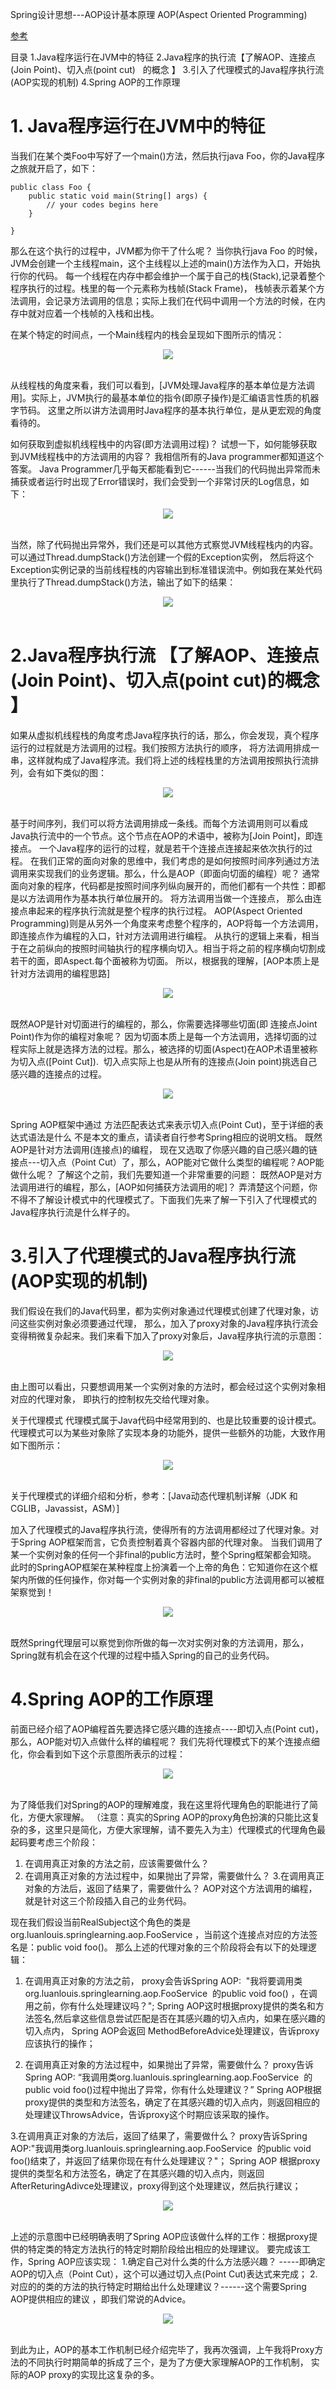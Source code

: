 Spring设计思想---AOP设计基本原理
AOP(Aspect Oriented Programming)

[参考](https://blog.csdn.net/luanlouis/article/details/51095702)



目录
1.Java程序运行在JVM中的特征
2.Java程序的执行流【了解AOP、连接点(Join Point)、切入点(point cut)   的概念 】
3.引入了代理模式的Java程序执行流(AOP实现的机制)
4.Spring AOP的工作原理


# 1. Java程序运行在JVM中的特征
当我们在某个类Foo中写好了一个main()方法，然后执行java Foo，你的Java程序之旅就开启了，如下：

    public class Foo {
        public static void main(String[] args) {
            // your codes begins here
        }
     
    }
那么在这个执行的过程中，JVM都为你干了什么呢？
当你执行java Foo 的时候，JVM会创建一个主线程main，这个主线程以上述的main()方法作为入口，开始执行你的代码。
每一个线程在内存中都会维护一个属于自己的栈(Stack),记录着整个程序执行的过程。栈里的每一个元素称为栈帧(Stack Frame)，
栈帧表示着某个方法调用，会记录方法调用的信息；实际上我们在代码中调用一个方法的时候，在内存中就对应着一个栈帧的入栈和出栈。

在某个特定的时间点，一个Main线程内的栈会呈现如下图所示的情况：
<div align="center"> <img src="../../pics/SpringAOP-1-1.png"/> </div><br>

从线程栈的角度来看，我们可以看到，[JVM处理Java程序的基本单位是方法调用]。实际上，JVM执行的最基本单位的指令(即原子操作)是汇编语言性质的机器字节码。
这里之所以讲方法调用时Java程序的基本执行单位，是从更宏观的角度看待的。

如何获取到虚拟机线程栈中的内容(即方法调用过程)？
试想一下，如何能够获取到JVM线程栈中的方法调用的内容？ 我相信所有的Java programmer都知道这个答案。
Java Programmer几乎每天都能看到它------当我们的代码抛出异常而未捕获或者运行时出现了Error错误时，我们会受到一个非常讨厌的Log信息，如下：
<div align="center"> <img src="../../pics/SpringAOP-1-2.png"/> </div><br>

当然，除了代码抛出异常外，我们还是可以其他方式察觉JVM线程栈内的内容。可以通过Thread.dumpStack()方法创建一个假的Exception实例，
然后将这个Exception实例记录的当前线程栈的内容输出到标准错误流中。例如我在某处代码里执行了Thread.dumpStack()方法，输出了如下的结果：
<div align="center"> <img src="../../pics/SpringAOP-1-3.png"/> </div><br>


# 2.Java程序执行流 【了解AOP、连接点(Join Point)、切入点(point cut)的概念 】
如果从虚拟机线程栈的角度考虑Java程序执行的话，那么，你会发现，真个程序运行的过程就是方法调用的过程。我们按照方法执行的顺序，
将方法调用排成一串，这样就构成了Java程序流。我们将上述的线程栈里的方法调用按照执行流排列，会有如下类似的图：
<div align="center"> <img src="../../pics/SpringAOP-1-4.png"/> </div><br>

基于时间序列，我们可以将方法调用排成一条线。而每个方法调用则可以看成Java执行流中的一个节点。这个节点在AOP的术语中，被称为[Join Point]，即连接点。 
一个Java程序的运行的过程，就是若干个连接点连接起来依次执行的过程。
在我们正常的面向对象的思维中，我们考虑的是如何按照时间序列通过方法调用来实现我们的业务逻辑。那么，什么是AOP（即面向切面的编程）呢？
通常面向对象的程序，代码都是按照时间序列纵向展开的，而他们都有一个共性：即都是以方法调用作为基本执行单位展开的。 将方法调用当做一个连接点，
那么由连接点串起来的程序执行流就是整个程序的执行过程。
AOP(Aspect Oriented Programming)则是从另外一个角度来考虑整个程序的，AOP将每一个方法调用，即连接点作为编程的入口，针对方法调用进行编程。
从执行的逻辑上来看，相当于在之前纵向的按照时间轴执行的程序横向切入。相当于将之前的程序横向切割成若干的面，即Aspect.每个面被称为切面。
所以，根据我的理解，[AOP本质上是针对方法调用的编程思路]
<div align="center"> <img src="../../pics/SpringAOP-1-5.png"/> </div><br>

既然AOP是针对切面进行的编程的，那么，你需要选择哪些切面(即 连接点Joint Point)作为你的编程对象呢？
因为切面本质上是每一个方法调用，选择切面的过程实际上就是选择方法的过程。那么，被选择的切面(Aspect)在AOP术语里被称为切入点([Point Cut]).  
切入点实际上也是从所有的连接点(Join point)挑选自己感兴趣的连接点的过程。
<div align="center"> <img src="../../pics/SpringAOP-1-6.png"/> </div><br>

Spring AOP框架中通过 方法匹配表达式来表示切入点(Point Cut)，至于详细的表达式语法是什么 不是本文的重点，请读者自行参考Spring相应的说明文档。
既然AOP是针对方法调用(连接点)的编程， 现在又选取了你感兴趣的自己感兴趣的链接点---切入点（Point Cut）了，那么，AOP能对它做什么类型的编程呢？AOP能做什么呢？ 
了解这个之前，我们先要知道一个非常重要的问题： 既然AOP是对方法调用进行的编程，那么，[AOP如何捕获方法调用的呢]？
 弄清楚这个问题，你不得不了解设计模式中的代理模式了。下面我们先来了解一下引入了代理模式的Java程序执行流是什么样子的。

# 3.引入了代理模式的Java程序执行流(AOP实现的机制)
我们假设在我们的Java代码里，都为实例对象通过代理模式创建了代理对象，访问这些实例对象必须要通过代理，
那么，加入了proxy对象的Java程序执行流会变得稍微复杂起来。我们来看下加入了proxy对象后，Java程序执行流的示意图：
<div align="center"> <img src="../../pics/SpringAOP-1-7.png"/> </div><br>

由上图可以看出，只要想调用某一个实例对象的方法时，都会经过这个实例对象相对应的代理对象， 即执行的控制权先交给代理对象。

关于代理模式
代理模式属于Java代码中经常用到的、也是比较重要的设计模式。代理模式可以为某些对象除了实现本身的功能外，提供一些额外的功能，大致作用如下图所示：
<div align="center"> <img src="../../pics/SpringAOP-1-8.png"/> </div><br>

关于代理模式的详细介绍和分析，参考：[Java动态代理机制详解（JDK 和CGLIB，Javassist，ASM）]

加入了代理模式的Java程序执行流，使得所有的方法调用都经过了代理对象。对于Spring AOP框架而言，它负责控制着真个容器内部的代理对象。
当我们调用了某一个实例对象的任何一个非final的public方法时，整个Spring框架都会知晓。
此时的SpringAOP框架在某种程度上扮演着一个上帝的角色：它知道你在这个框架内所做的任何操作，你对每一个实例对象的非final的public方法调用都可以被框架察觉到！
<div align="center"> <img src="../../pics/SpringAOP-1-9.png"/> </div><br>

既然Spring代理层可以察觉到你所做的每一次对实例对象的方法调用，那么，Spring就有机会在这个代理的过程中插入Spring的自己的业务代码。



# 4.Spring AOP的工作原理
前面已经介绍了AOP编程首先要选择它感兴趣的连接点----即切入点(Point cut)，那么，AOP能对切入点做什么样的编程呢？ 
我们先将代理模式下的某个连接点细化，你会看到如下这个示意图所表示的过程：
<div align="center"> <img src="../../pics/SpringAOP-1-10.png"/> </div><br>

为了降低我们对Spring的AOP的理解难度，我在这里将代理角色的职能进行了简化，方便大家理解。
（注意：真实的Spring AOP的proxy角色扮演的只能比这复杂的多，这里只是简化，方便大家理解，请不要先入为主）代理模式的代理角色最起码要考虑三个阶段：
1. 在调用真正对象的方法之前，应该需要做什么？
2. 在调用真正对象的方法过程中，如果抛出了异常，需要做什么？
3.在调用真正对象的方法后，返回了结果了，需要做什么？
AOP对这个方法调用的编程，就是针对这三个阶段插入自己的业务代码。

现在我们假设当前RealSubject这个角色的类是 org.luanlouis.springlearning.aop.FooService ，当前这个连接点对应的方法签名是：public void foo()。
那么上述的代理对象的三个阶段将会有以下的处理逻辑：            
1. 在调用真正对象的方法之前，
proxy会告诉Spring AOP:  "我将要调用类org.luanlouis.springlearning.aop.FooService  的public void foo() ，在调用之前，你有什么处理建议吗？";
Spring AOP这时根据proxy提供的类名和方法签名,然后拿这些信息尝试匹配是否在其感兴趣的切入点内，如果在感兴趣的切入点内，
Spring AOP会返回 MethodBeforeAdvice处理建议，告诉proxy应该执行的操作；

2. 在调用真正对象的方法过程中，如果抛出了异常，需要做什么？
proxy告诉Spring AOP: “我调用类org.luanlouis.springlearning.aop.FooService  的public void foo()过程中抛出了异常，你有什么处理建议？”
Spring AOP根据proxy提供的类型和方法签名，确定了在其感兴趣的切入点内，则返回相应的处理建议ThrowsAdvice，告诉proxy这个时期应该采取的操作。

3.在调用真正对象的方法后，返回了结果了，需要做什么？
proxy告诉Spring AOP:"我调用类org.luanlouis.springlearning.aop.FooService  的public void foo()结束了，并返回了结果你现在有什么处理建议？"；
Spring AOP 根据proxy提供的类型名和方法签名，确定了在其感兴趣的切入点内，则返回AfterReturingAdivce处理建议，proxy得到这个处理建议，然后执行建议；
<div align="center"> <img src="../../pics/SpringAOP-1-11.png"/> </div><br>

上述的示意图中已经明确表明了Spring AOP应该做什么样的工作：根据proxy提供的特定类的特定方法执行的特定时期阶段给出相应的处理建议。
要完成该工作，Spring AOP应该实现：
1.确定自己对什么类的什么方法感兴趣？ -----即确定 AOP的切入点（Point Cut），这个可以通过切入点(Point Cut)表达式来完成；
2. 对应的的类的方法的执行特定时期给出什么处理建议？------这个需要Spring AOP提供相应的建议 ，即我们常说的Advice。
<div align="center"> <img src="../../pics/SpringAOP-1-12.png"/> </div><br>

到此为止，AOP的基本工作机制已经介绍完毕了，我再次强调，上午我将Proxy方法的不同执行时期简单的拆成了三个，是为了方便大家理解AOP的工作机制，
实际的AOP proxy的实现比这复杂的多。
